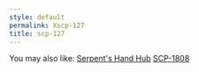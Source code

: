 ```yaml
---
style: default
permalink: Xscp-127
title: scp-127
---
```

You may also like:
[Serpent's Hand Hub](http://scp-wiki.net/serpent-s-hand-hub)
[SCP-1808](http://scp-wiki.net/scp-1808)